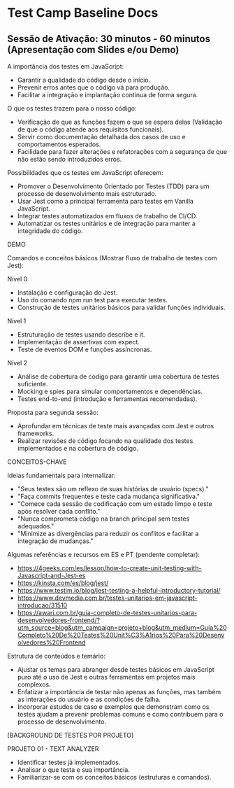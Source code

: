 # Test Camp Baseline Docs

## Sessão de Ativação: 30 minutos - 60 minutos (Apresentação com Slides e/ou Demo)

A importância dos testes em JavaScript:
- Garantir a qualidade do código desde o início.
- Prevenir erros antes que o código vá para produção.
- Facilitar a integração e implantação contínua de forma segura.

O que os testes trazem para o nosso código:
- Verificação de que as funções fazem o que se espera delas (Validação de que o código atende aos requisitos funcionais).
- Servir como documentação detalhada dos casos de uso e comportamentos esperados.
- Facilidade para fazer alterações e refatorações com a segurança de que não estão sendo introduzidos erros.

Possibilidades que os testes em JavaScript oferecem:
- Promover o Desenvolvimento Orientado por Testes (TDD) para um processo de desenvolvimento mais estruturado.
- Usar Jest como a principal ferramenta para testes em Vanilla JavaScript.
- Integrar testes automatizados em fluxos de trabalho de CI/CD.
- Automatizar os testes unitários e de integração para manter a integridade do código.

DEMO

Comandos e conceitos básicos (Mostrar fluxo de trabalho de testes com Jest):

Nível 0
- Instalação e configuração do Jest.
- Uso do comando npm run test para executar testes.
- Construção de testes unitários básicos para validar funções individuais.

Nível 1
- Estruturação de testes usando describe e it.
- Implementação de assertivas com expect.
- Teste de eventos DOM e funções assíncronas.

Nível 2
- Análise de cobertura de código para garantir uma cobertura de testes suficiente.
- Mocking e spies para simular comportamentos e dependências.
- Testes end-to-end (introdução e ferramentas recomendadas).

Proposta para segunda sessão:
- Aprofundar em técnicas de teste mais avançadas com Jest e outros frameworks.
- Realizar revisões de código focando na qualidade dos testes implementados e na cobertura de código.

CONCEITOS-CHAVE

Ideias fundamentais para internalizar:
- "Seus testes são um reflexo de suas histórias de usuário (specs)."
- "Faça commits frequentes e teste cada mudança significativa."
- "Comece cada sessão de codificação com um estado limpo e teste após resolver cada conflito."
- "Nunca comprometa código na branch principal sem testes adequados."
- "Minimize as divergências para reduzir os conflitos e facilitar a integração de mudanças."

Algumas referências e recursos em ES e PT (pendente completar):
- https://4geeks.com/es/lesson/how-to-create-unit-testing-with-Javascript-and-Jest-es
- https://kinsta.com/es/blog/jest/
- https://www.testim.io/blog/jest-testing-a-helpful-introductory-tutorial/
- https://www.devmedia.com.br/testes-unitarios-em-javascript-introducao/31510
- https://awari.com.br/guia-completo-de-testes-unitarios-para-desenvolvedores-frontend/?utm_source=blog&utm_campaign=projeto+blog&utm_medium=Guia%20Completo%20De%20Testes%20Unit%C3%A1rios%20Para%20Desenvolvedores%20Frontend

Estrutura de conteúdos e temário:
- Ajustar os temas para abranger desde testes básicos em JavaScript puro até o uso de Jest e outras ferramentas em projetos mais complexos.
- Enfatizar a importância de testar não apenas as funções, mas também as interações do usuário e as condições de falha.
- Incorporar estudos de caso e exemplos que demonstram como os testes ajudam a prevenir problemas comuns e como contribuem para o processo de desenvolvimento.

[BACKGROUND DE TESTES POR PROJETO]

PROJETO 01 - TEXT ANALYZER
- Identificar testes já implementados.
- Analisar o que testa e sua importância.
- Familiarizar-se com os conceitos básicos (estruturas e comandos).

